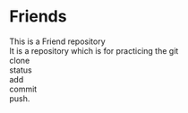 # Friends
This is a Friend repository <br>
It is  a repository which is for practicing the git<br>
clone<br>
status<br>
add<br>
commit<br>
push.